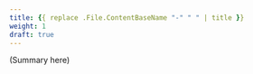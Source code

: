 ```yaml
---
title: {{ replace .File.ContentBaseName "-" " " | title }}
weight: 1
draft: true
---
```


(Summary here)

<!--more-->
